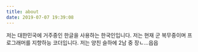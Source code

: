 ```yaml
---
title: about
date: 2019-07-07 19:39:08
---
```


저는 대한민국에 거주중인 한글을 사용하는 한국인입니다.
저는 현재 군 복무중이며 프로그래머를 지향하능 코더입니다.
저는 양친 슬하에 2남 중 장ㄴ...읍읍

